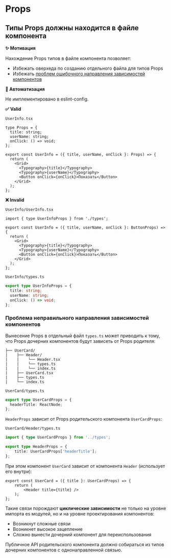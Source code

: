 # Props

## Типы Props должны находится в файле компонента

**✨ Мотивация**

Нахождение Props типов в файле компонента позволяет:
- Избежать оверхеда по созданию отдельного файла для типов Props
- Избежать [проблем ошибочного направления зависимостей компонентов](#проблема-неправильного-направления-зависимостей)

**🤖 Автоматизация**

Не имплементировано в eslint-config.

**✅ Valid**

```UserInfo.tsx```
```tsx
type Props = {
  title: string;
  userName: string;
  onClick: () => void;
};

export const UserInfo = ({ title, userName, onClick }: Props) => {
  return (
    <Grid>
      <Typography>{title}</Typography>
      <Typography>{userName}</Typography>
      <Button onClick={onClick}>Показать</Button>
    </Grid>
  );
};
```

**❌ Invalid**

```UserInfo/UserInfo.tsx```
```tsx
import { type UserInfoProps } from './types';

export const UserInfo = ({ title, userName, onClick }: ButtonProps) => {
  return (
    <Grid>
      <Typography>{title}</Typography>
      <Typography>{userName}</Typography>
      <Button onClick={onClick}>Показать</Button>
    </Grid>
  );
};
```

```UserInfo/types.ts```
```ts
export type UserInfoProps = {
  title: string;
  userName: string;
  onClick: () => void;
};
```

### Проблема неправильного направления зависимостей компонентов

Вынесение Props в отдельный файл ```types.ts``` может приводить к тому, что Props дочерних компонентов будут зависеть от Props родителя:

```
├── UserCard/
|    ├── Header/ 
|    |    └── Header.tsx
|    |    └── types.ts
|    |    └── index.ts
|    ├── UserCard.tsx
|    ├── types.ts
|    └── index.ts
```

```UserCard/types.ts```
```ts
export type UserCardProps = {
  headerTitle: ReactNode;
};
```

```HeaderProps``` зависит от Props родительского компонента ```UserCardProps```:

```UserCard/Header/types.ts```
```ts
import { type UserCardProps } from '../types';

export type HeaderProps = {
    title: UserCardProps['headerTitle'];
};
```

При этом компонент ```UserCard``` зависит от компонента ```Header``` (использует его внутри):
```tsx
export const UserCard = ({ title }: UserCardProps) => {
    return (
        <Header title={title} />
    );
};
```

Такие связи порождают **циклические зависимости** не только на уровне импорта es модулей, но и на уровне проектирования компонентов:
- Возникнут сложные связи
- Возникнет высокое зацепление
- Сложно вынести дочерний компонент для переиспользования

Публичное API родительского компонента должно собираться из типов дочерних компонентов с однонаправленной связью.
